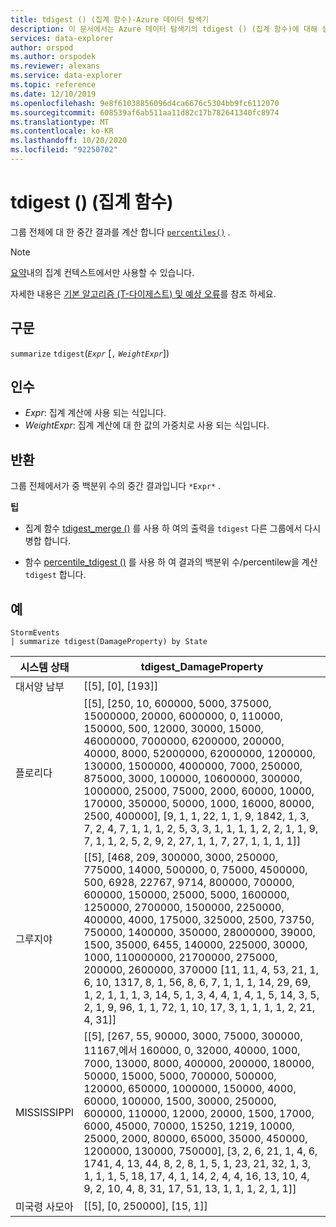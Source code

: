 ```yaml
---
title: tdigest () (집계 함수)-Azure 데이터 탐색기
description: 이 문서에서는 Azure 데이터 탐색기의 tdigest () (집계 함수)에 대해 설명 합니다.
services: data-explorer
author: orspod
ms.author: orspodek
ms.reviewer: alexans
ms.service: data-explorer
ms.topic: reference
ms.date: 12/10/2019
ms.openlocfilehash: 9e8f61038856096d4ca6676c5304bb9fc6112070
ms.sourcegitcommit: 608539af6ab511aa11d82c17b782641340fc8974
ms.translationtype: MT
ms.contentlocale: ko-KR
ms.lasthandoff: 10/20/2020
ms.locfileid: "92250702"
---
```

# <a name="tdigest-aggregation-function"></a>tdigest () (집계 함수)

그룹 전체에 대 한 중간 결과를 계산 합니다 [`percentiles()`](percentiles-aggfunction.md) .

> [!NOTE]
> [요약](summarizeoperator.md)내의 집계 컨텍스트에서만 사용할 수 있습니다.

자세한 내용은 [기본 알고리즘 (T-다이제스트) 및 예상 오류](percentiles-aggfunction.md#estimation-error-in-percentiles)를 참조 하세요.

## <a name="syntax"></a>구문

`summarize` `tdigest`(*`Expr`* [`,` *`WeightExpr`*])

## <a name="arguments"></a>인수

* *Expr*: 집계 계산에 사용 되는 식입니다.
* *WeightExpr*: 집계 계산에 대 한 값의 가중치로 사용 되는 식입니다.

    
## <a name="returns"></a>반환

그룹 전체에서가 중 백분위 수의 중간 결과입니다 `*Expr*` .
 
 
**팁**

* 집계 함수 [tdigest_merge ()](tdigest-merge-aggfunction.md) 를 사용 하 여의 출력을 `tdigest` 다른 그룹에서 다시 병합 합니다.

* 함수 [percentile_tdigest ()](percentile-tdigestfunction.md) 를 사용 하 여 결과의 백분위 수/percentilew을 계산 `tdigest` 합니다.

## <a name="examples"></a>예

<!-- csl: https://help.kusto.windows.net:443/Samples -->
```kusto
StormEvents
| summarize tdigest(DamageProperty) by State
```

|시스템 상태|tdigest_DamageProperty|
|---|---|
|대서양 남부|[[5], [0], [193]]|
|플로리다|[[5], [250, 10, 600000, 5000, 375000, 15000000, 20000, 6000000, 0, 110000, 150000, 500, 12000, 30000, 15000, 46000000, 7000000, 6200000, 200000, 40000, 8000, 52000000, 62000000, 1200000, 130000, 1500000, 4000000, 7000, 250000, 875000, 3000, 100000, 10600000, 300000, 1000000, 25000, 75000, 2000, 60000, 10000, 170000, 350000, 50000, 1000, 16000, 80000, 2500, 400000], [9, 1, 1, 22, 1, 1, 9, 1842, 1, 3, 7, 2, 4, 7, 1, 1, 1, 2, 5, 3, 3, 1, 1, 1, 1, 2, 2, 1, 1, 9, 7, 1, 1, 2, 5, 2, 9, 2, 27, 1, 1, 7, 27, 1, 1, 1, 1]]|
|그루지야|[[5], [468, 209, 300000, 3000, 250000, 775000, 14000, 500000, 0, 75000, 4500000, 500, 6928, 22767, 9714, 800000, 700000, 600000, 150000, 25000, 5000, 1600000, 1250000, 2700000, 1500000, 2250000, 400000, 4000, 175000, 325000, 2500, 73750, 750000, 1400000, 350000, 28000000, 39000, 1500, 35000, 6455, 140000, 225000, 30000, 1000, 110000000, 21700000, 275000, 200000, 2600000, 370000 [11, 11, 4, 53, 21, 1, 6, 10, 1317, 8, 1, 56, 8, 6, 7, 1, 1, 1, 14, 29, 69, 1, 2, 1, 1, 1, 3, 14, 5, 1, 3, 4, 4, 1, 4, 1, 5, 14, 3, 5, 2, 1, 9, 96, 1, 1, 72, 1, 10, 17, 3, 1, 1, 1, 1, 2, 21, 4, 31]]|
|MISSISSIPPI|[[5], [267, 55, 90000, 3000, 75000, 300000, 11167,에서 160000, 0, 32000, 40000, 1000, 7000, 13000, 8000, 400000, 200000, 180000, 50000, 15000, 5000, 700000, 500000, 120000, 650000, 1000000, 150000, 4000, 60000, 100000, 1500, 30000, 250000, 600000, 110000, 12000, 20000, 1500, 17000, 6000, 45000, 70000, 15250, 1219, 10000, 25000, 2000, 80000, 65000, 35000, 450000, 1200000, 130000, 750000], [3, 2, 6, 21, 1, 4, 6, 1741, 4, 13, 44, 8, 2, 8, 1, 5, 1, 23, 21, 32, 1, 3, 1, 1, 1, 5, 18, 17, 4, 1, 14, 2, 4, 4, 16, 13, 10, 4, 9, 2, 10, 4, 8, 31, 17, 51, 13, 1, 1, 1, 2, 1, 1]]|
|미국령 사모아|[[5], [0, 250000], [15, 1]]|
